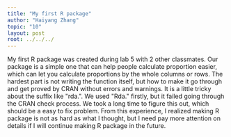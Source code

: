 ```yaml
---
title: "My first R package"
author: "Haiyang Zhang"
topic: "10"
layout: post
root: ../../../
---
```


My first R package was created during lab 5 with 2 other classmates. Our package is a simple one that can help people calculate proportion easier, which can let you calculate proportions by the whole columns or rows. The hardest part is not writing the function itself, but how to make it go through and get proved by CRAN without errors and warnings. It is a little tricky about the suffix like "rda.". We used "Rda." firstly, but it failed going through the CRAN check process. We took a long time to figure this out, which should be a easy to fix problem. From this experience, I realized making R package is not as hard as what I thought, but I need pay more attention on details if I will continue making R package in the future.
